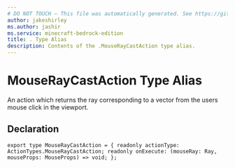 ```yaml
---
# DO NOT TOUCH — This file was automatically generated. See https://github.com/mojang/minecraftapidocsgenerator to modify descriptions, examples, etc.
author: jakeshirley
ms.author: jashir
ms.service: minecraft-bedrock-edition
title: . Type Alias
description: Contents of the .MouseRayCastAction type alias.
---
```

# MouseRayCastAction Type Alias

An action which returns the ray corresponding to a vector from the users mouse click in the viewport.

## Declaration
`export type MouseRayCastAction = {
    readonly actionType: ActionTypes.MouseRayCastAction;
    readonly onExecute: (mouseRay: Ray, mouseProps: MouseProps) => void;
};`
